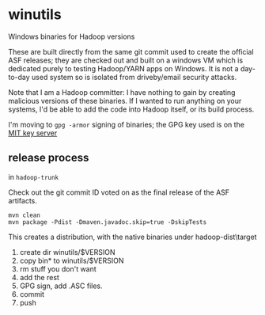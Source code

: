 # winutils
Windows binaries for Hadoop versions 

These are built directly from the same git commit used to create the official ASF releases; they are checked out
and built on a windows VM which is dedicated purely to testing Hadoop/YARN apps on Windows. It is not a day-to-day
used system so is isolated from driveby/email security attacks.

Note that I am a Hadoop committer: I have nothing to gain by creating malicious versions of these binaries. If I wanted to run anything on your systems, I'd be able to add the code into Hadoop itself, or its build process.

I'm moving to `gpg -armor` signing of binaries; the GPG key used is on the [MIT key server](https://pgp.mit.edu/pks/lookup?op=vindex&search=0xA92454F9174786B4)

## release process


in `hadoop-trunk`

Check out the git commit ID voted on as the final release of the ASF artifacts.

```
mvn clean
mvn package -Pdist -Dmaven.javadoc.skip=true -DskipTests

```

This creates a distribution, with the native binaries under hadoop-dist\target


1. create dir winutils/$VERSION
1. copy bin\* to winutils/$VERSION
1. rm stuff you don't want
1. add the rest
1. GPG sign, add .ASC files.
1. commit
1. push
